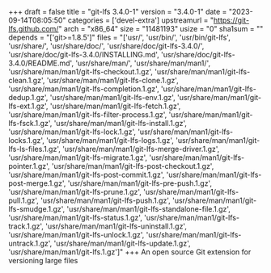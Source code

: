 +++
draft = false
title = "git-lfs 3.4.0-1"
version = "3.4.0-1"
date = "2023-09-14T08:05:50"
categories = ['devel-extra']
upstreamurl = "https://git-lfs.github.com/"
arch = "x86_64"
size = "11481193"
usize = "0"
sha1sum = ""
depends = "['git>=1.8.5']"
files = "['usr/', 'usr/bin/', 'usr/bin/git-lfs', 'usr/share/', 'usr/share/doc/', 'usr/share/doc/git-lfs-3.4.0/', 'usr/share/doc/git-lfs-3.4.0/INSTALLING.md', 'usr/share/doc/git-lfs-3.4.0/README.md', 'usr/share/man/', 'usr/share/man/man1/', 'usr/share/man/man1/git-lfs-checkout.1.gz', 'usr/share/man/man1/git-lfs-clean.1.gz', 'usr/share/man/man1/git-lfs-clone.1.gz', 'usr/share/man/man1/git-lfs-completion.1.gz', 'usr/share/man/man1/git-lfs-dedup.1.gz', 'usr/share/man/man1/git-lfs-env.1.gz', 'usr/share/man/man1/git-lfs-ext.1.gz', 'usr/share/man/man1/git-lfs-fetch.1.gz', 'usr/share/man/man1/git-lfs-filter-process.1.gz', 'usr/share/man/man1/git-lfs-fsck.1.gz', 'usr/share/man/man1/git-lfs-install.1.gz', 'usr/share/man/man1/git-lfs-lock.1.gz', 'usr/share/man/man1/git-lfs-locks.1.gz', 'usr/share/man/man1/git-lfs-logs.1.gz', 'usr/share/man/man1/git-lfs-ls-files.1.gz', 'usr/share/man/man1/git-lfs-merge-driver.1.gz', 'usr/share/man/man1/git-lfs-migrate.1.gz', 'usr/share/man/man1/git-lfs-pointer.1.gz', 'usr/share/man/man1/git-lfs-post-checkout.1.gz', 'usr/share/man/man1/git-lfs-post-commit.1.gz', 'usr/share/man/man1/git-lfs-post-merge.1.gz', 'usr/share/man/man1/git-lfs-pre-push.1.gz', 'usr/share/man/man1/git-lfs-prune.1.gz', 'usr/share/man/man1/git-lfs-pull.1.gz', 'usr/share/man/man1/git-lfs-push.1.gz', 'usr/share/man/man1/git-lfs-smudge.1.gz', 'usr/share/man/man1/git-lfs-standalone-file.1.gz', 'usr/share/man/man1/git-lfs-status.1.gz', 'usr/share/man/man1/git-lfs-track.1.gz', 'usr/share/man/man1/git-lfs-uninstall.1.gz', 'usr/share/man/man1/git-lfs-unlock.1.gz', 'usr/share/man/man1/git-lfs-untrack.1.gz', 'usr/share/man/man1/git-lfs-update.1.gz', 'usr/share/man/man1/git-lfs.1.gz']"
+++
An open source Git extension for versioning large files